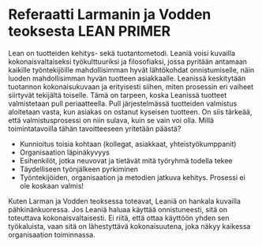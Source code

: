 # Referaatti Larmanin ja Vodden teoksesta LEAN PRIMER
Lean on tuotteiden kehitys- sekä tuotantometodi. Leaniä voisi kuvailla kokonaisvaltaiseksi työkulttuuriksi ja filosofiaksi, jossa pyritään antamaan kaikille työntekijöille mahdollisimman hyvät lähtökohdat onnistumiselle, näin luoden mahdollisimman hyvän tuotteen asiakkaalle. Leanissä keskitytään tuotannon kokonaisukuvaan ja erityisesti siihen, miten prosessin eri vaiheet siirtyvät tekijältä toiselle. Tämä on tarpeen, koska Leanissä tuotteet valmistetaan pull periaatteella. Pull järjestelmässä tuotteiden valmistus aloitetaan vasta, kun asiakas on ostanut kyseisen tuotteen. On siis tärkeää, että valmistusprosessi on niin sulava, kuin se vain voi olla. Millä toimintatavoilla tähän tavoitteeseen yritetään päästä?
- Kunnioitus toisia kohtaan (kollegat, asiakkaat, yhteistyökumppanit)
- Organisaation läpinäkyvyys
- Esihenkilöt, jotka neuvovat ja tietävät mitä työryhmä todella tekee
- Täydelliseen työnjälkeen pyrkiminen
- Työntekijöiden, organisaation ja metodien jatkuva kehitys. Prosessi ei ole koskaan valmis!

Kuten Larman ja Vodden teoksessa toteavat, Leaniä on hankala kuvailla pähkinänkuoressa. Jos Leaniä haluaa käyttää onnistuneesti, sitä on toteuttava kokonaisvaltaisesti. Ei riitä, että ottaa käyttöön yhden sen työkaluista, vaan sitä on lähestyttävä kokonaisuutena, joka näkyy kaikessa organisaation toiminnassa.
